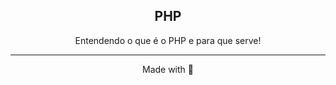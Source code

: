<!-- Title -->
<h2 align="center">PHP</h2>

<p align="center">
   Entendendo o que é o PHP e para que serve!
</p>    
 <!-- ABOUT THE TOPIC -->
<hr>

<p align="center">Made with 💜</p> 